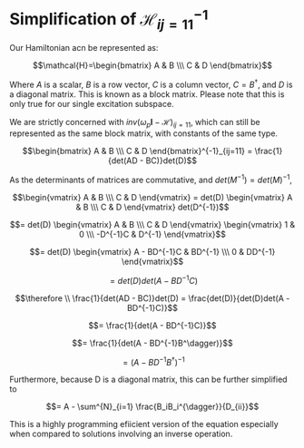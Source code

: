 # Simplification of $\mathcal{H}^{-1}_{ij=11}$

Our Hamiltonian acn be represented as:

$$\mathcal{H}=\begin{bmatrix} A & B \\\ C & D \end{bmatrix}$$

Where $A$ is a scalar, $B$ is a row vector, $C$ is a column vector, $C = B^{\dagger}$, and $D$ is a diagonal matrix. This is known as a block matrix. Please note that this is only true for our single excitation subspace.

We are strictly concerned with $inv(\omega_p\mathbf{I} - \mathcal{H})_{ij=11}$, which can still be represented as the same block matrix, with constants of the same type.

$$\begin{bmatrix} A & B \\\ C & D \end{bmatrix}^{-1}_{ij=11} = \frac{1}{det(AD - BC)}det(D)$$

As the determinants of matrices are commutative, and $det(M^{-1}) = det(M)^{-1}$,

$$\begin{vmatrix} A & B \\\ C & D \end{vmatrix} = det(D) \begin{vmatrix} A & B \\\ C & D \end{vmatrix} det(D^{-1})$$

$$= det(D) \begin{vmatrix} A & B \\\ C & D \end{vmatrix} \begin{vmatrix} 1 & 0 \\\ -D^{-1}C & D^{-1} \end{vmatrix}$$

$$= det(D) \begin{vmatrix} A - BD^{-1}C & BD^{-1} \\\ 0 & DD^{-1} \end{vmatrix}$$

$$= det(D)det(A - BD^{-1}C)$$

$$\therefore \\ \frac{1}{det(AD - BC)}det(D) = \frac{det(D)}{det(D)det(A - BD^{-1}C)}$$

$$= \frac{1}{det(A - BD^{-1}C)}$$

$$= \frac{1}{det(A - BD^{-1}B^\dagger)}$$

$$= (A - BD^{-1}B^\dagger)^{-1}$$

Furthermore, because D is a diagonal matrix, this can be further simplified to

```math
= A - \sum^{N}_{i=1} \frac{B_iB_i^{\dagger}}{D_{ii}}
```

This is a highly programming efiicient version of the equation especially when compared to solutions involving an inverse operation.
